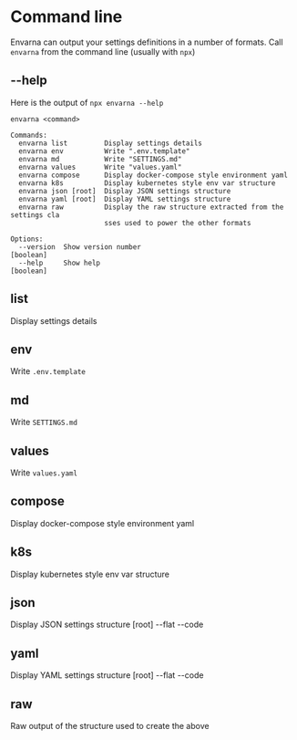 # Command line

<centered-image src="/img/work-in-progress.png" />

Envarna can output your settings definitions in a number of formats.  Call `envarna` from the command line (usually with `npx`)

## --help
Here is the output of `npx envarna --help`

```plaintext
envarna <command>

Commands:
  envarna list         Display settings details
  envarna env          Write ".env.template"
  envarna md           Write "SETTINGS.md"
  envarna values       Write "values.yaml"
  envarna compose      Display docker-compose style environment yaml
  envarna k8s          Display kubernetes style env var structure
  envarna json [root]  Display JSON settings structure
  envarna yaml [root]  Display YAML settings structure
  envarna raw          Display the raw structure extracted from the settings cla
                       sses used to power the other formats

Options:
  --version  Show version number                                       [boolean]
  --help     Show help                                                 [boolean]
```

## list
Display settings details

## env
Write `.env.template`

## md
Write `SETTINGS.md`

## values
Write `values.yaml`

## compose
Display docker-compose style environment yaml

## k8s
Display kubernetes style env var structure

## json
Display JSON settings structure
[root]
--flat
--code

## yaml
Display YAML settings structure
[root]
--flat
--code

## raw
Raw output of the structure used to create the above

